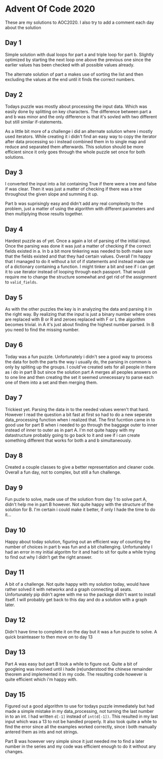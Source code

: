 # Advent Of Code 2020
These are my solutions to AOC2020. I also try to add a comment each day about the solution

## Day 1
Simple solution with dual loops for part a and triple loop for part b. Slightly optimized by starting the next loop one above the previous one since the earlier values has been checked with all possible values already.

The alternate solution of part a makes use of sorting the list and then excluding the values at the end until it finds the correct numbers.

## Day 2
Todays puzzle was mostly about processing the input data. Which was easily done by splitting on key characters. The difference between part a and b was minor and the only difference is that it's sovled with two different but still similar if-statements.

As a little bit more of a challenge i did an alternate solution where i mostly used iterators. While creating it i didn't find an easy way to copy the iterator after data processing so i instead combined them in to single map and reduce and separated them afterwards. This solution should be more efficient since it only goes through the whole puzzle set once for both solutions.

## Day 3
I converted  the input into a list containing True if there were a tree and false if was clear. Then it was just a matter of checking if there was a tree throughout the given slope and summing it up.

Part b was suprisingly easy and didn't add any real complexity to the problem, just a matter of using the algorithm with different parameters and then multiplying those results together.

## Day 4
Hardest puzzle as of yet. Once a again a lot of parsing of the initial input. Once the parsing was done it was just a matter of checking if the correct fields existed in a. In b a bit more tinkering was needed to both make sure that the fields existed and that they had certain values. Overall I'm happy that I managed to do it without a lot of if statements and instead made use of a dictionary containing a function. I might tinker a bit and see if i can get it to use iterator instead of looping through each passport. That would require me to change the structure somewhat and get rid of the assignment to `valid_fields`.

## Day 5
As with the other puzzles the key is in analyzing the data and parsing it in the right way. By realizing that the input is just a binary number where ones are replaced with B or R and zeroes replaced with F or L the algorithm becomes trivial. in A it's just about finding the highest number parsed. In B you need to find the missing number.

## Day 6
Today was a fun puzzle. Unfortunately i didn't see a good way to process the data for both the parts the way i usually do, the parsing in common is only by spliting up the groups. I could've created sets for all people in there as i do in part B but since the solution part A merges all peoples answers on to one line and then creating the set it seemed unnecessary to parse each one of them into a set and then merging them.

## Day 7
Trickiest yet. Parsing the data in to the needed values weren't that hard. However I read the question a bit fast at first so had to do a new seperate data_processing function when i realized that. The first fucntion came in to good use for part B when i needed to go through the baggage outer to inner instead of inner to outer as in part A. I'm not quite happy with my datastructure probably going to go back to it and see if i can create something different that works for both a and b simultaneously.

## Day 8
Created a couple classes to give a better representation and cleaner code. Overall a fun day, not to complex, but still a fun challenge.

## Day 9
Fun puzle to solve, made use of the solution from day 1 to solve part A, didn't help me in part B however. Not quite happy with the structure of the solution for B. I'm certain i could make it better, if only I hade the time to do it...

## Day 10
Happy about today solution, figuring out an efficient way of counting the number of choices in part b was fun and a bit challenging. Unfortunately I had an error in my initial algoritm for it and had to sit for quite a while trying to find out why I didn't get the right answer.

## Day 11
A bit of a challenge. Not quite happy with my solution today, would have rather solved it with networkx and a graph connecting all seats. Unfortunately pip didn't agree with me so the package didn't want to install itself. I will probably get back to this day and do a solution with a graph later.

## Day 12
Didn't have time to complete it on the day but it was a fun puzzle to solve. A quick brainteaser to then move on to day 13

## Day 13
Part A was easy but part B took a while to figure out. Quite a bit of googleing was involved until i hade (re)understood the chinese remainder theorem and implemented it in my code. The resulting code however is quite efficient which i'm happy with.

## Day 15
Figured out a good algorithm to use for todays puzzle immediately but had made a simple mistake in my data_processing, not turning the last number in to an int. I had written `d[-1]` instead of `int(d[-1])`. This resulted in my last input which was a 13 to not be handled properly. It also took quite a while to find the error since all the examples worked correctly, since i both manually antered them as ints and not strings.

Part B was however very simple since it just needed me to find a later number in the series and my code was efficient enough to do it without any changes.
